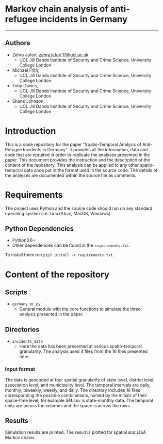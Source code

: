 # Markov chain analysis of anti-refugee incidents in Germany
***
## Authors

 * Zahra Jafari, <zahra.jafari.17@ucl.ac.uk>
   * UCL Jill Dando Institute of Security and Crime Science, University College London
 * Michael Frith,
   * UCL Jill Dando Institute of Security and Crime Science, University College London
 * Toby Davies,
   * UCL Jill Dando Institute of Security and Crime Science, University College London
 * Shane Johnson,
   * UCL Jill Dando Institute of Security and Crime Science, University College London

# Introduction

This is a code repository for the paper "Spatio-Temporal Analysis of Anti-Refugee Incidents in Germany".
It provides all the information, data and code that are required in order to replicate the analyses presented in the paper.
This document provides the instruction and the description of the content of the repository. This analysis can be applied to any other spatio-temporal data once put in the format used in the source code. The details of the analyses are documented within the source file as comments.

# Requirements

The project uses Python and the source code should run on any standard operating system (i.e. Linux/Unix, MacOS, Windows).

## Python Dependencies

 - Python3.6+
 - Other dependencies can be found in the `requirements.txt`.

 To install them run `pip3 install -r requirements.txt`.

# Content of the repository

## Scripts
  - `germany_mc.py`
    - General module with the core functions to simulate the three analysis presented in the paper.

## Directories

  - `incidents_data`
    - Here the data has been presented at various spatio-temporal granularity. The analysis used 4 files from the 16 files presented here.
### Input format

The data is geocoded at four spatial granularity of state level, district level, association level, and municipality level. The temporal intervals are daily, monthly, biweekly, weekly, and daily. The directory includes 16 files corresponding the possible combinations, named by the initials of their space-time level; for example _SM.csv_ is state-monthly data. The temporal units are across the columns and the space is across the rows.

## Results

Simulation results are printed. The result is plotted for spatial and LISA Markov chains.

